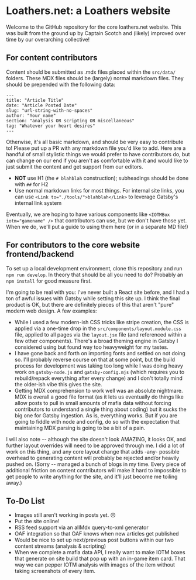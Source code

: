 # Loathers.net: a Loathers website

Welcome to the GitHub repository for the core loathers.net website. This was built from the ground up by Captain Scotch and (likely) improved over time by our overarching collective!

## For content contributors
Content should be submitted as .mdx files placed within the `src/data/` folders. These MDX files should be (largely) normal markdown files. They should be prepended with the following data:

```
---
title: "Article Title"
date: "Article Posted Date"
slug: "url-string-with-no-spaces"
author: "Your name"
section: "analysis OR scripting OR miscellaneous"
tag: "Whatever your heart desires"
---
```

Otherwise, it's all basic markdown, and should be very easy to contribute to! Please put up a PR with any markdown file you'd like to add. Here are a handful of small stylistic things we would prefer to have contributors do, but can change on our end if you aren't as comfortable with it and would like to just submit the content and get support from our editors.

- **NOT** use H1 (the `# blahblah` construction); subheadings should be done with `##` for H2
- Use normal markdown links for most things. For internal site links, you can use `<Link to="./tools/">blahblah</Link>` to leverage Gatsby's internal link system

Eventually, we are hoping to have various components like `<IOTMBox iotm="gamename" />` that contributors can use, but we don't have those yet. When we do, we'll put a guide to using them here (or in a separate MD file!)

## For contributors to the core website frontend/backend

To set up a local development environment, clone this repository and run `npm run develop`. In theory that should be all you need to do? Probably an `npm install` for good measure first.

I'm going to be real with you: I've never built a React site before, and I had a ton of awful issues with Gatsby while setting this site up. I think the final product is OK, but there are definitely pieces of this that aren't "pure" modern web design. A few examples: 

- While I used a few modern-ish CSS tricks like stripe creation, the CSS is applied via a one-time drop in the `src/components/layout.module.css` file, applied to all pages via the `layout.jsx` file (and referenced within a few other components). There's a broad theming engine in Gatsby I considered using but found way too heavyweight for my tastes. 
- I have gone back and forth on importing fonts and settled on not doing so. I'll probably reverse course on that at some point, but the build process for development was taking too long while I was doing heavy work on `gatsby-node.js` and `gatsby-config.mjs` (which requires you to rebuild/repack everything after every change) and I don't totally mind the older-ish vibe this gives the site.
- Getting MDX comprehension to work well was an absolute nightmare. MDX is overall a good file format (as it lets us eventually do things like allow posts to pull in small amounts of mafia data without forcing contributors to understand a single thing about coding) but it sucks the big one for Gatsby ingestion. As is, everything works. But if you are going to fiddle with node and config, do so with the expectation that maintaining MDX parsing is going to be a bit of a pain.

I will also note -- although the site doesn't look AMAZING, it looks OK, and further layout overrides will need to be approved through me. I did a lot of work on this thing, and any core layout change that adds -any- possible overhead to generating content will probably be rejected and/or heavily pushed on. (Sorry -- managed a bunch of blogs in my time. Every piece of additional friction on content contributors will make it hard to impossible to get people to write anything for the site, and it'll just become me toiling away.)

## To-Do List
- Images still aren't working in posts yet. 😞
- Put the site online!
- RSS feed support via an allMdx query-to-xml generator
- OAF integration so that OAF knows when new articles get published
- Would be nice to set up next/previous post buttons within our two content streams (analysis & scripting)
- When we complete a mafia data API, I really want to make IOTM boxes that generate on site build that pop up with an in-game item card. That way we can pepper IOTM analysis with images of the item without taking screenshots of every item.